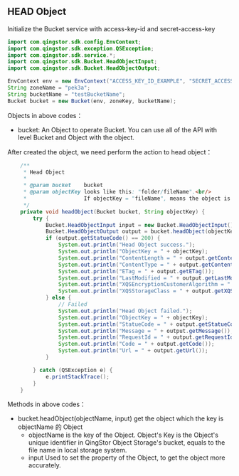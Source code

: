 ## HEAD Object

Initialize the Bucket service with access-key-id and secret-access-key

``` java
import com.qingstor.sdk.config.EnvContext;
import com.qingstor.sdk.exception.QSException;
import com.qingstor.sdk.service.*;
import com.qingstor.sdk.Bucket.HeadObjectInput;
import com.qingstor.sdk.Bucket.HeadObjectOutput;

EnvContext env = new EnvContext("ACCESS_KEY_ID_EXAMPLE", "SECRET_ACCESS_KEY_EXAMPLE");
String zoneName = "pek3a";
String bucketName = "testBucketName";
Bucket bucket = new Bucket(env, zoneKey, bucketName);
```

Objects in above codes：
- bucket: An Object to operate Bucket. You can use all of the API with level Bucket and Object with the object.

After created the object, we need perform the action to head object：

``` java
    /**
     * Head Object
     *
     * @param bucket    bucket
     * @param objectKey looks like this: "folder/fileName".<br/>
     *                  If objectKey = "fileName", means the object is in the bucket's root folder.
     */
    private void headObject(Bucket bucket, String objectKey) {
        try {
            Bucket.HeadObjectInput input = new Bucket.HeadObjectInput();
            Bucket.HeadObjectOutput output = bucket.headObject(objectKey, input);
            if (output.getStatueCode() == 200) {
                System.out.println("Head Object success.");
                System.out.println("ObjectKey = " + objectKey);
                System.out.println("ContentLength = " + output.getContentLength());
                System.out.println("ContentType = " + output.getContentType());
                System.out.println("ETag = " + output.getETag());
                System.out.println("LastModified = " + output.getLastModified());
                System.out.println("XQSEncryptionCustomerAlgorithm = " + output.getXQSEncryptionCustomerAlgorithm());
                System.out.println("XQSStorageClass = " + output.getXQSStorageClass());
            } else {
                // Failed
                System.out.println("Head Object failed.");
                System.out.println("ObjectKey = " + objectKey);
                System.out.println("StatueCode = " + output.getStatueCode());
                System.out.println("Message = " + output.getMessage());
                System.out.println("RequestId = " + output.getRequestId());
                System.out.println("Code = " + output.getCode());
                System.out.println("Url = " + output.getUrl());
            }

        } catch (QSException e) {
            e.printStackTrace();
        }
    }


```

Methods in above codes：
- bucket.headObject(objectName, input) get the object which the key is objectName 的 Object
	- objectName is the key of the Object. Object's Key is the Object's unique identifier in QingStor Object Storage's bucket, equals to the file name in local storage system.
	- input Used to set the property of the Object, to get the object more accurately.
